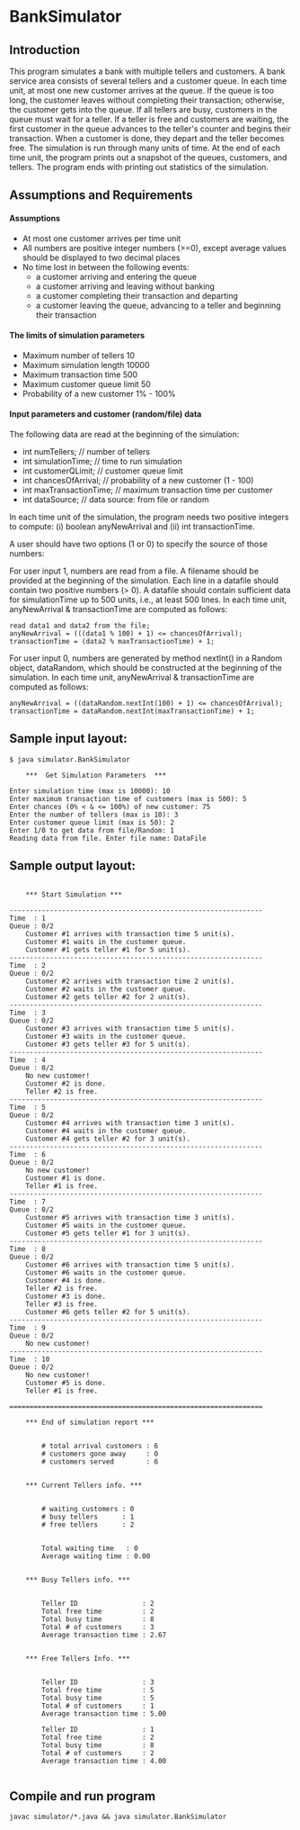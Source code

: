 # BankSimulator

## Introduction

This program simulates a bank with multiple tellers and customers.
A bank service area consists of several tellers and a customer queue.
In each time unit, at most one new customer arrives at the queue.
If the queue is too long, the customer leaves without completing their
transaction; otherwise, the customer gets into the queue.
If all tellers are busy, customers in the queue must wait for a teller.
If a teller is free and customers are waiting, the first customer in the queue
advances to the teller's counter and begins their transaction.
When a customer is done, they depart and the teller becomes free.
The simulation is run through many units of time.
At the end of each time unit, the program prints out a snapshot of the queues,
customers, and tellers.
The program ends with printing out statistics of the simulation.

## Assumptions and Requirements

#### Assumptions

* At most one customer arrives per time unit
* All numbers are positive integer numbers (>=0), except average values
should be displayed to two decimal places
* No time lost in between the following events:
    * a customer arriving and entering the queue
    * a customer arriving and leaving without banking
    * a customer completing their transaction and departing
    * a customer leaving the queue, advancing to a teller and beginning their
    transaction

#### The limits of simulation parameters

* Maximum number of tellers     10
* Maximum simulation length     10000
* Maximum transaction time      500
* Maximum customer queue limit  50
* Probability of a new customer 1% - 100%

#### Input parameters and customer (random/file) data

The following data are read at the beginning of the simulation:

* int numTellers;         // number of tellers
* int simulationTime;     // time to run simulation
* int customerQLimit;     // customer queue limit
* int chancesOfArrival;   // probability of a new customer (1 - 100)
* int maxTransactionTime; // maximum transaction time per customer
* int dataSource;         // data source: from file or random

In each time unit of the simulation, the program needs two positive integers
to compute: (i) boolean anyNewArrival and (ii) int transactionTime.

A user should have two options (1 or 0) to specify the source of those numbers:

For user input 1, numbers are read from a file. A filename should be provided
at the beginning of the simulation. Each line in a datafile should contain two
positive numbers (> 0). A datafile should contain sufficient data for
simulationTime up to 500 units, i.e., at least 500 lines. In each time unit,
anyNewArrival & transactionTime are computed as follows:

    read data1 and data2 from the file;
    anyNewArrival = (((data1 % 100) + 1) <= chancesOfArrival);
    transactionTime = (data2 % maxTransactionTime) + 1;

For user input 0, numbers are generated by method nextInt() in a Random object,
dataRandom, which should be constructed at the beginning of the simulation. In
each time unit, anyNewArrival & transactionTime are computed as follows:

    anyNewArrival = ((dataRandom.nextInt(100) + 1) <= chancesOfArrival);
    transactionTime = dataRandom.nextInt(maxTransactionTime) + 1;

## Sample input layout:
```
$ java simulator.BankSimulator

	***  Get Simulation Parameters  ***

Enter simulation time (max is 10000): 10
Enter maximum transaction time of customers (max is 500): 5
Enter chances (0% < & <= 100%) of new customer: 75
Enter the number of tellers (max is 10): 3
Enter customer queue limit (max is 50): 2
Enter 1/0 to get data from file/Random: 1
Reading data from file. Enter file name: DataFile
```

## Sample output layout:
```

	*** Start Simulation ***

---------------------------------------------------------------
Time  : 1
Queue : 0/2
	Customer #1 arrives with transaction time 5 unit(s).
	Customer #1 waits in the customer queue.
	Customer #1 gets teller #1 for 5 unit(s).
---------------------------------------------------------------
Time  : 2
Queue : 0/2
	Customer #2 arrives with transaction time 2 unit(s).
	Customer #2 waits in the customer queue.
	Customer #2 gets teller #2 for 2 unit(s).
---------------------------------------------------------------
Time  : 3
Queue : 0/2
	Customer #3 arrives with transaction time 5 unit(s).
	Customer #3 waits in the customer queue.
	Customer #3 gets teller #3 for 5 unit(s).
---------------------------------------------------------------
Time  : 4
Queue : 0/2
	No new customer!
	Customer #2 is done.
	Teller #2 is free.
---------------------------------------------------------------
Time  : 5
Queue : 0/2
	Customer #4 arrives with transaction time 3 unit(s).
	Customer #4 waits in the customer queue.
	Customer #4 gets teller #2 for 3 unit(s).
---------------------------------------------------------------
Time  : 6
Queue : 0/2
	No new customer!
	Customer #1 is done.
	Teller #1 is free.
---------------------------------------------------------------
Time  : 7
Queue : 0/2
	Customer #5 arrives with transaction time 3 unit(s).
	Customer #5 waits in the customer queue.
	Customer #5 gets teller #1 for 3 unit(s).
---------------------------------------------------------------
Time  : 8
Queue : 0/2
	Customer #6 arrives with transaction time 5 unit(s).
	Customer #6 waits in the customer queue.
	Customer #4 is done.
	Teller #2 is free.
	Customer #3 is done.
	Teller #3 is free.
	Customer #6 gets teller #2 for 5 unit(s).
---------------------------------------------------------------
Time  : 9
Queue : 0/2
	No new customer!
---------------------------------------------------------------
Time  : 10
Queue : 0/2
	No new customer!
	Customer #5 is done.
	Teller #1 is free.

===============================================================

	*** End of simulation report ***


		# total arrival customers : 6
		# customers gone away     : 0
		# customers served        : 6


	*** Current Tellers info. ***


		# waiting customers : 0
		# busy tellers      : 1
		# free tellers      : 2


		Total waiting time   : 0
		Average waiting time : 0.00


	*** Busy Tellers info. ***


		Teller ID                : 2
		Total free time          : 2
		Total busy time          : 8
		Total # of customers     : 3
		Average transaction time : 2.67


	*** Free Tellers Info. ***


		Teller ID                : 3
		Total free time          : 5
		Total busy time          : 5
		Total # of customers     : 1
		Average transaction time : 5.00

		Teller ID                : 1
		Total free time          : 2
		Total busy time          : 8
		Total # of customers     : 2
		Average transaction time : 4.00


```

## Compile and run program

```
javac simulator/*.java && java simulator.BankSimulator
```
